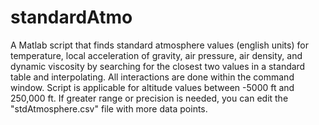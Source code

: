 # standardAtmo
A Matlab script that finds standard atmosphere values (english units) for temperature, local acceleration of gravity, air pressure, air density, and dynamic viscosity by searching for the closest two values in a standard table and interpolating. All interactions are done within the command window. Script is applicable for altitude values between -5000 ft and 250,000 ft. If greater range or precision is needed, you can edit the "stdAtmosphere.csv" file with more data points.
